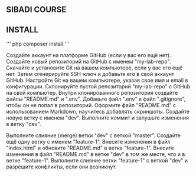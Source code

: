 ## SIBADI COURSE

## INSTALL

''' php
composer install
'''

Создайте аккаунт на платформе GitHub (если у вас его ещё нет).
Создайте новый репозиторий на GitHub с именем "my-lab-repo".
Скачайте и установите Git на вашем компьютере, если у вас его ещё нет. Затем сгенерируйте SSH-ключ и добавьте его в свой аккаунт GitHub.
Настройте Git на вашем компьютере, указав свое имя и email в конфигурации.
Склонируйте пустой репозиторий "my-lab-repo" с GitHub на свой компьютер.
Внутри клонированного репозитория создайте файлы "README.md" и ".env".
Добавьте файл ".env" в файл ".gitignore", чтобы он не попал в репозиторий.
Оформите файл "README.md" с использованием Markdown, научитесь добавлять скриншоты.
Создайте новую ветку с именем "dev".
Выполните коммит и запушьте изменения в ветку "dev".

Выполните слияние (merge) ветки "dev" с веткой "master".
Создайте ещё одну ветку с именем "feature-1".
Внесите изменения в файл "index.html" и обновите "README.md" в ветке "feature-1".
Внесите изменения в файл "README.md" в ветке "dev" в том же месте, что и в ветке "feature-1".
Выполните слияние ветки "feature-1" с веткой "dev" и разрешите конфликты, если они возникнут.
